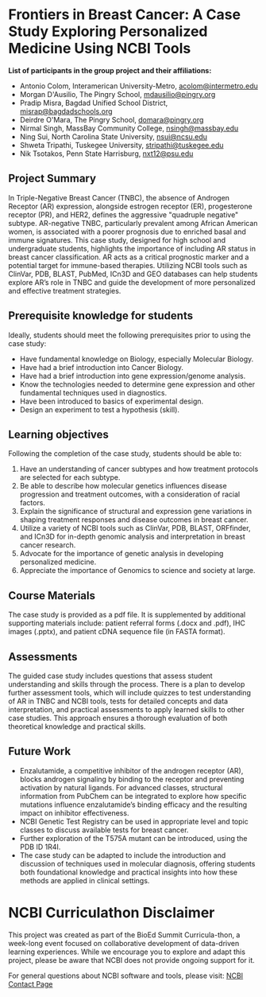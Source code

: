 # Frontiers in Breast Cancer: A Case Study Exploring Personalized Medicine Using NCBI Tools


**List of participants in the group project and their affiliations:**
- Antonio Colom, Interamerican University-Metro, acolom@intermetro.edu
- Morgan D'Ausilio, The Pingry School, mdausilio@pingry.org
- Pradip Misra, Bagdad Unified School District, misrap@bagdadschools.org
- Deirdre O'Mara, The Pingry School, domara@pingry.org
- Nirmal Singh, MassBay Community College, nsingh@massbay.edu
- Ning Sui, North Carolina State University, nsui@ncsu.edu
- Shweta Tripathi, Tuskegee University, stripathi@tuskegee.edu
- Nik Tsotakos, Penn State Harrisburg, nxt12@psu.edu


## Project Summary
In Triple-Negative Breast Cancer (TNBC), the absence of Androgen Receptor (AR) expression, alongside estrogen receptor (ER), progesterone receptor (PR), and HER2, defines the aggressive "quadruple negative" subtype. AR-negative TNBC, particularly prevalent among African American women, is associated with a poorer prognosis due to enriched basal and immune signatures. This case study, designed for high school and undergraduate students, highlights the importance of including AR status in breast cancer classification. AR acts as a critical prognostic marker and a potential target for immune-based therapies. Utilizing NCBI tools such as ClinVar, PDB, BLAST, PubMed, ICn3D and GEO databases can help students explore AR’s role in TNBC and guide the development of more personalized and effective treatment strategies.


## Prerequisite knowledge for students
Ideally, students should meet the following prerequisites prior to using the case study: 
- Have fundamental knowledge on Biology, especially Molecular Biology.
- Have had a brief introduction into Cancer Biology.
- Have had a brief introduction into gene expression/genome analysis.
- Know the technologies needed to determine gene expression and other fundamental techniques used in diagnostics.
- Have been introduced to basics of experimental design.
- Design an experiment to test a hypothesis (skill).

## Learning objectives
Following the completion of the case study, students should be able to: 
1. Have an understanding of cancer subtypes and how treatment protocols are selected for each subtype.
2. Be able to describe how molecular genetics influences disease progression and treatment outcomes, with a consideration of racial factors.
3. Explain the significance of structural and expression gene variations in shaping treatment responses and disease outcomes in breast cancer.
4. Utilize a variety of NCBI tools such as ClinVar, PDB, BLAST, ORFfinder, and ICn3D for in-depth genomic analysis and interpretation in breast cancer research.
5. Advocate for the importance of genetic analysis in developing personalized medicine.
6. Appreciate the importance of Genomics to science and society at large.

## Course Materials
The case study is provided as a pdf file. It is supplemented by additional supporting materials include: patient referral forms (.docx and .pdf), IHC images (.pptx), and patient cDNA sequence file (in FASTA format).


## Assessments
The guided case study includes questions that assess student understanding and skills through the process. There is a plan to develop further assessment tools, which will include quizzes to test understanding of AR in TNBC and NCBI tools, tests for detailed concepts and data interpretation, and practical assessments to apply learned skills to other case studies. This approach ensures a thorough evaluation of both theoretical knowledge and practical skills.

## Future Work
- Enzalutamide, a competitive inhibitor of the androgen receptor (AR), blocks androgen signaling by binding to the receptor and preventing activation by natural ligands. For advanced classes, structural information from PubChem can be integrated to explore how specific mutations influence enzalutamide’s binding efficacy and the resulting impact on inhibitor effectiveness.
- NCBI Genetic Test Registry can be used in appropriate level and topic classes to discuss available tests for breast cancer.
- Further exploration of the T575A mutant can be introduced, using the PDB ID 1R4I.
- The case study can be adapted to include the introduction and discussion of techniques used in molecular diagnosis, offering students both foundational knowledge and practical insights into how these methods are applied in clinical settings.

# NCBI Curriculathon Disclaimer
This project was created as part of the BioEd Summit Curricula-thon, a week-long event focused on collaborative development of data-driven learning experiences. While we encourage you to explore and adapt this project, please be aware that NCBI does not provide ongoing support for it.

For general questions about NCBI software and tools, please visit: [NCBI Contact Page](https://www.ncbi.nlm.nih.gov/home/about/contact/)

